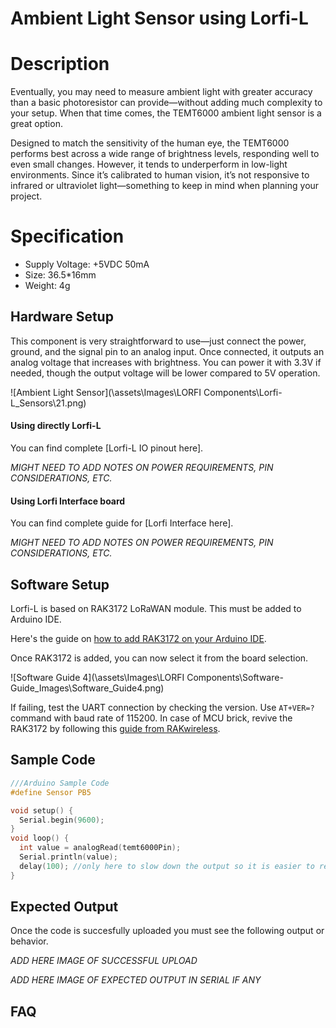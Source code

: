 # Ambient Light Sensor using Lorfi-L

# Description

Eventually, you may need to measure ambient light with greater accuracy than a basic photoresistor can provide—without adding much complexity to your setup. When that time comes, the TEMT6000 ambient light sensor is a great option.

Designed to match the sensitivity of the human eye, the TEMT6000 performs best across a wide range of brightness levels, responding well to even small changes. However, it tends to underperform in low-light environments. Since it’s calibrated to human vision, it’s not responsive to infrared or ultraviolet light—something to keep in mind when planning your project.

# Specification

- Supply Voltage: +5VDC 50mA
- Size: 36.5*16mm
- Weight: 4g

## Hardware Setup

This component is very straightforward to use—just connect the power, ground, and the signal pin to an analog input. Once connected, it outputs an analog voltage that increases with brightness. You can power it with 3.3V if needed, though the output voltage will be lower compared to 5V operation.

![Ambient Light Sensor](\assets\Images\LORFI Components\Lorfi-L_Sensors\21.png)

#### Using directly Lorfi-L

You can find complete [Lorfi-L IO pinout here].

*MIGHT NEED TO ADD NOTES ON POWER REQUIREMENTS, PIN CONSIDERATIONS, ETC.*

#### Using Lorfi Interface board

You can find complete guide for [Lorfi Interface here].

*MIGHT NEED TO ADD NOTES ON POWER REQUIREMENTS, PIN CONSIDERATIONS, ETC.*

## Software Setup

Lorfi-L is based on RAK3172 LoRaWAN module. This must be added to Arduino IDE.

Here's the guide on <a href="/docs/Software-Guide.html">how to add RAK3172 on your Arduino IDE</a>.

Once RAK3172 is added, you can now select it from the board selection.

![Software Guide 4](\assets\Images\LORFI Components\Software-Guide_Images\Software_Guide4.png)

If failing, test the UART connection by checking the version. Use `AT+VER=?` command with baud rate of 115200. In case of MCU brick, revive the RAK3172 by following this [guide from RAKwireless](https://learn.rakwireless.com/hc/en-us/articles/26687606549911-How-To-Guide-STM32CubeProgrammer-for-RAK-Modules).

## **Sample Code**
```c
///Arduino Sample Code
#define Sensor PB5

void setup() {
  Serial.begin(9600);
}
void loop() {
  int value = analogRead(temt6000Pin);
  Serial.println(value);
  delay(100); //only here to slow down the output so it is easier to read
}
```

## Expected Output

Once the code is succesfully uploaded you must see the following output or behavior.

*ADD HERE IMAGE OF SUCCESSFUL UPLOAD*

*ADD HERE IMAGE OF EXPECTED OUTPUT IN SERIAL IF ANY*

## FAQ